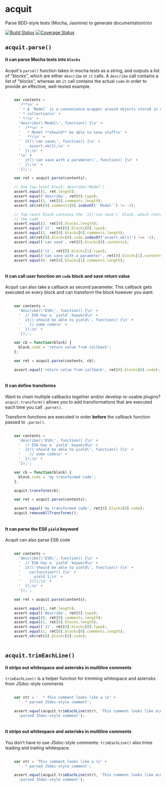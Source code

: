# acquit

Parse BDD-style tests (Mocha, Jasmine) to generate documentation\n\n

[![Build Status](https://travis-ci.org/vkarpov15/acquit.svg?branch=master)](https://travis-ci.org/vkarpov15/acquit)
[![Coverage Status](https://coveralls.io/repos/vkarpov15/acquit/badge.svg?branch=master&service=github)](https://coveralls.io/github/vkarpov15/acquit?branch=master)

## `acquit.parse()`

#### It can parse Mocha tests into `blocks`

Acquit's `parse()` function takes in mocha tests as a string, and outputs
a list of "blocks", which are either `describe` or `it` calls. A `describe`
call contains a list of "blocks", whereas an `it` call contains the actual
`code` in order to provide an effective, well-tested example.

```javascript
    
    var contents =
      '/**\n' +
      ' * A `Model` is a convenience wrapper around objects stored in a\n' +
      ' * collection\n' +
      ' */\n' +
      'describe(\'Model\', function() {\n' +
      '  /**\n' +
      '   * Model **should** be able to save stuff\n' +
      '   **/\n' +
      '  it(\'can save\', function() {\n' +
      '    assert.ok(1);\n' +
      '  });\n' +
      '\n' +
      '  it(\'can save with a parameter\', function() {\n' +
      '  });\n' +
      '});';

    var ret = acquit.parse(contents);

    // One top-level block: describe('Model')
    assert.equal(1, ret.length);
    assert.equal('describe', ret[0].type);
    assert.equal(1, ret[0].comments.length);
    assert.ok(ret[0].comments[0].indexOf('`Model`') != -1);

    // Top-level block contains the `it('can save')` block, which contains
    // the code
    assert.equal(2, ret[0].blocks.length);
    assert.equal('it', ret[0].blocks[0].type);
    assert.equal(1, ret[0].blocks[0].comments.length);
    assert.ok(ret[0].blocks[0].code.indexOf('assert.ok(1)') !== -1);
    assert.equal('can save', ret[0].blocks[0].contents);

    assert.equal('it', ret[0].blocks[1].type);
    assert.equal('can save with a parameter', ret[0].blocks[1].contents);
    assert.equal(0, ret[0].blocks[1].comments.length);
  
```

#### It can call user function on `code` block and save return value

Acquit can also take a callback as second parameter. This callback gets
executed on every block and can transform the block however you want.

```javascript
    
    var contents =
      'describe(\'ES6\', function() {\n' +
      '  // ES6 has a `yield` keyword\n' +
      '  it(\'should be able to yield\', function() {\n' +
      '    // some code\n' +
      '  });\n' +
      '});';

    var cb = function(block) {
      block.code = 'return value from callback';
    };

    var ret = acquit.parse(contents, cb);

    assert.equal('return value from callback', ret[0].blocks[0].code);
  
```

#### It can define transforms

Want to chain multiple callbacks together and/or develop re-usable
plugins? `acquit.transform()` allows you to add transformations that
are executed each time you call `.parse()`.

Transform functions are executed in order **before** the callback
function passed to `.parse()`.

```javascript
    
    var contents =
      'describe(\'ES6\', function() {\n' +
      '  // ES6 has a `yield` keyword\n' +
      '  it(\'should be able to yield\', function() {\n' +
      '    // some code\n' +
      '  });\n' +
      '});';

    var cb = function(block) {
      block.code = 'my transformed code';
    };

    acquit.transform(cb);

    var ret = acquit.parse(contents);

    assert.equal('my transformed code', ret[0].blocks[0].code);
    acquit.removeAllTransforms();
  
```

#### It can parse the ES6 `yield` keyword

Acquit can also parse ES6 code

```javascript
    
    var contents =
      'describe(\'ES6\', function() {\n' +
      '  // ES6 has a `yield` keyword\n' +
      '  it(\'should be able to yield\', function() {\n' +
      '    co(function*() {\n' +
      '      yield 1;\n' +
      '    })();\n' +
      '  });\n' +
      '});';

    var ret = acquit.parse(contents);

    assert.equal(1, ret.length);
    assert.equal('describe', ret[0].type);
    assert.equal(0, ret[0].comments.length);
    assert.equal(1, ret[0].blocks.length);
    assert.equal('it', ret[0].blocks[0].type);
    assert.equal(1, ret[0].blocks[0].comments.length);
    assert.ok(ret[0].blocks[0].code);
  
```

## `acquit.trimEachLine()`

#### It strips out whitespace and asterisks in multiline comments

`trimEachLine()` is a helper function for trimming whitespace and asterisks
from JSdoc-style comments

```javascript
    
    var str = '  * This comment looks like a \n' +
      '  * parsed JSdoc-style comment';

    assert.equal(acquit.trimEachLine(str), 'This comment looks like a\n' +
      'parsed JSdoc-style comment');
  
```

#### It strips out whitespace and asterisks in multiline comments

You don't have to use JSdoc-style comments: `trimEachLine()` also trims
leading and trailing whitespace.

```javascript
    
    var str = 'This comment looks like a \n' +
      '  * parsed JSdoc-style comment';

    assert.equal(acquit.trimEachLine(str), 'This comment looks like a\n' +
      'parsed JSdoc-style comment');
  
```

